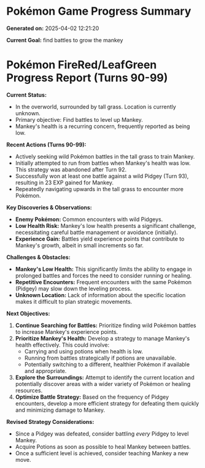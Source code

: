 # Pokémon Game Progress Summary

**Generated on:** 2025-04-02 12:21:20

**Current Goal:** find battles to grow the mankey

# Pokémon FireRed/LeafGreen Progress Report (Turns 90-99)

**Current Status:**

*   In the overworld, surrounded by tall grass. Location is currently unknown.
*   Primary objective: Find battles to level up Mankey.
*   Mankey's health is a recurring concern, frequently reported as being low.

**Recent Actions (Turns 90-99):**

*   Actively seeking wild Pokémon battles in the tall grass to train Mankey.
*   Initially attempted to run from battles when Mankey's health was low. This strategy was abandoned after Turn 92.
*   Successfully won at least one battle against a wild Pidgey (Turn 93), resulting in 23 EXP gained for Mankey.
*   Repeatedly navigating upwards in the tall grass to encounter more Pokémon.

**Key Discoveries & Observations:**

*   **Enemy Pokémon:** Common encounters with wild Pidgeys.
*   **Low Health Risk:** Mankey's low health presents a significant challenge, necessitating careful battle management or avoidance (initially).
*   **Experience Gain:** Battles yield experience points that contribute to Mankey's growth, albeit in small increments so far.

**Challenges & Obstacles:**

*   **Mankey's Low Health:** This significantly limits the ability to engage in prolonged battles and forces the need to consider running or healing.
*   **Repetitive Encounters:** Frequent encounters with the same Pokémon (Pidgey) may slow down the leveling process.
*   **Unknown Location:** Lack of information about the specific location makes it difficult to plan strategic movements.

**Next Objectives:**

1.  **Continue Searching for Battles:** Prioritize finding wild Pokémon battles to increase Mankey's experience points.
2.  **Prioritize Mankey's Health:** Develop a strategy to manage Mankey's health effectively. This could involve:
    *   Carrying and using potions when health is low.
    *   Running from battles strategically if potions are unavailable.
    *   Potentially switching to a different, healthier Pokémon if available and appropriate.
3.  **Explore the Surroundings:** Attempt to identify the current location and potentially discover areas with a wider variety of Pokémon or healing resources.
4.  **Optimize Battle Strategy:** Based on the frequency of Pidgey encounters, develop a more efficient strategy for defeating them quickly and minimizing damage to Mankey.

**Revised Strategy Considerations:**

*   Since a Pidgey was defeated, consider battling *every* Pidgey to level Mankey.
*   Acquire Potions as soon as possible to heal Mankey between battles.
*   Once a sufficient level is achieved, consider teaching Mankey a new move.
